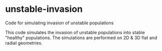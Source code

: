 # unstable-invasion
Code for simulating invasion of unstable populations

This code simulates the invasion of unstable populations into stable "healthy" populations.
The simulations are performed on 2D & 3D flat and radial geometries.
